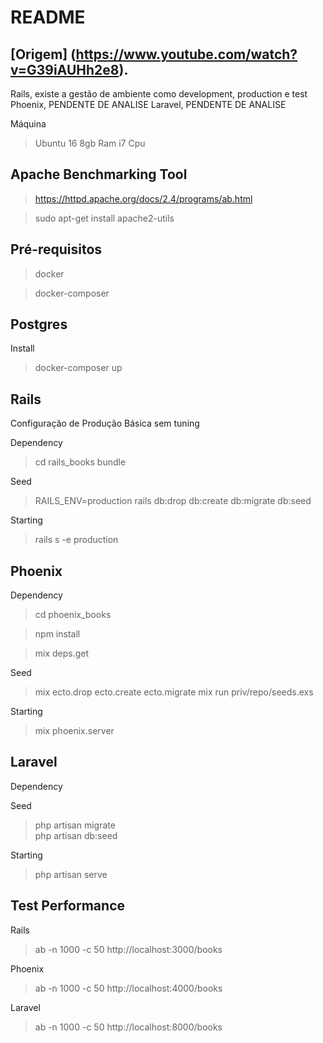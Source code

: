 README
==
[Origem] (https://www.youtube.com/watch?v=G39iAUHh2e8).
--------

Rails, existe a gestão de ambiente como development, production e test
Phoenix, PENDENTE DE ANALISE
Laravel, PENDENTE DE ANALISE

Máquina
> Ubuntu 16
> 8gb Ram
> i7 Cpu 

Apache Benchmarking Tool
------
> https://httpd.apache.org/docs/2.4/programs/ab.html

> sudo apt-get install apache2-utils

Pré-requisitos
---
> docker

> docker-composer

Postgres
---
Install
> docker-composer up

Rails
--
Configuração de Produção Básica sem tuning

Dependency
> cd rails_books
> bundle

Seed
> RAILS_ENV=production rails db:drop db:create db:migrate db:seed

Starting
> rails s -e production

Phoenix
--

Dependency

> cd phoenix_books

> npm install

> mix deps.get

Seed
> mix ecto.drop ecto.create ecto.migrate
> mix run priv/repo/seeds.exs

Starting
> mix phoenix.server

Laravel
--
Dependency

Seed
> php artisan migrate       
> php artisan db:seed

Starting
> php artisan serve

Test Performance
--
Rails
> ab -n 1000 -c 50 http://localhost:3000/books

Phoenix
> ab -n 1000 -c 50 http://localhost:4000/books

Laravel
> ab -n 1000 -c 50 http://localhost:8000/books

